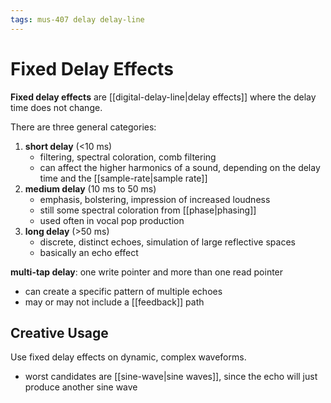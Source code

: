 ```yaml
---
tags: mus-407 delay delay-line
---
```


# Fixed Delay Effects

**Fixed delay effects** are [[digital-delay-line|delay effects]] where the delay time does not change.

There are three general categories:

1. **short delay** (<10 ms)
   - filtering, spectral coloration, comb filtering
   - can affect the higher harmonics of a sound, depending on the delay time and the [[sample-rate|sample rate]]
2. **medium delay** (10 ms to 50 ms)
   - emphasis, bolstering, impression of increased loudness
   - still some spectral coloration from [[phase|phasing]]
   - used often in vocal pop production
3. **long delay** (>50 ms)
   - discrete, distinct echoes, simulation of large reflective spaces
   - basically an echo effect

**multi-tap delay**: one write pointer and more than one read pointer

- can create a specific pattern of multiple echoes
- may or may not include a [[feedback]] path

## Creative Usage

Use fixed delay effects on dynamic, complex waveforms.

- worst candidates are [[sine-wave|sine waves]], since the echo will just produce another sine wave
